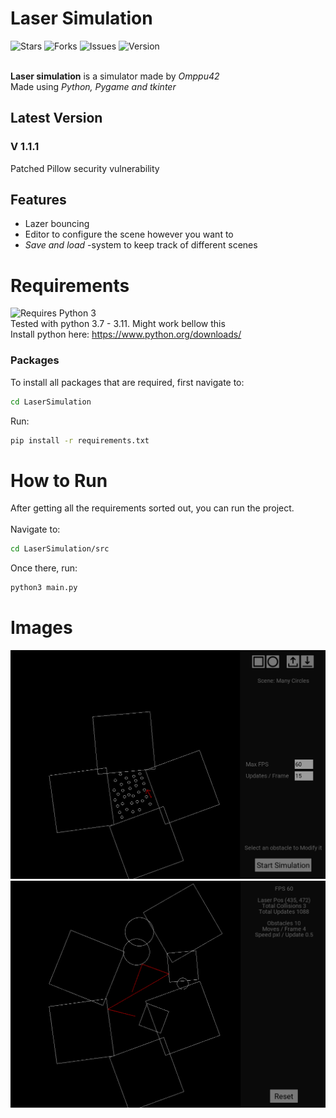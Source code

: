 # Laser Simulation
![Stars](https://img.shields.io/github/stars/Omppu42/LaserSimulation?color=yellow&style=for-the-badge)
![Forks](https://img.shields.io/github/forks/Omppu42/LaserSimulation?style=for-the-badge)
![Issues](https://img.shields.io/github/issues/Omppu42/LaserSimulation?style=for-the-badge)
![Version](https://img.shields.io/github/manifest-json/v/Omppu42/LaserSimulation?style=for-the-badge) <br> <br>

<b>Laser simulation</b> is a simulator made by <i>Omppu42</i> <br>
Made using <i>Python, Pygame and tkinter</i> <br>

## Latest Version

### V 1.1.1
Patched Pillow security vulnerability

## Features
- Lazer bouncing
- Editor to configure the scene however you want to
- *Save and load* -system to keep track of different scenes 

# Requirements
![Requires Python 3](https://img.shields.io/badge/Python-v3-blue?style=for-the-badge) <br>
Tested with python 3.7 - 3.11. Might work bellow this <br>
Install python here:
https://www.python.org/downloads/

### Packages
To install all packages that are required, first navigate to:
```bash
cd LaserSimulation
```

Run: <br>
```bash
pip install -r requirements.txt
```

# How to Run
After getting all the requirements sorted out, you can run the project. <br> <br>
Navigate to: 
```bash
cd LaserSimulation/src
```
Once there, run:
```bash
python3 main.py
```


# Images
<img src="assets/Start_screen.png">
<img src="assets/Simulation.png">
